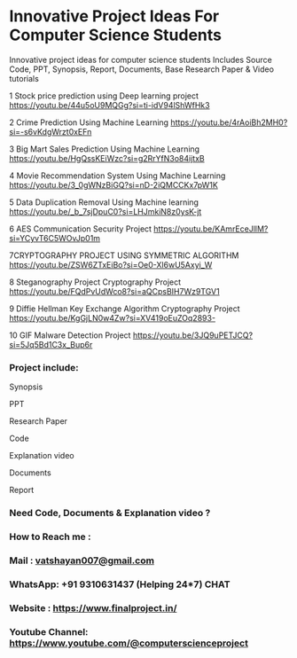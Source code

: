 # Innovative Project Ideas For Computer Science Students
Innovative project ideas for computer science students Includes Source Code, PPT, Synopsis, Report, Documents, Base Research Paper &amp; Video tutorials

1	Stock price prediction using Deep learning project	https://youtu.be/44u5oU9MQGg?si=ti-idV94lShWfHk3

2	Crime Prediction Using Machine Learning	https://youtu.be/4rAoiBh2MH0?si=-s6vKdgWrzt0xEFn

3	Big Mart Sales Prediction Using Machine Learning	https://youtu.be/HgQssKEiWzc?si=g2RrYfN3o84ijtxB

4	Movie Recommendation System Using Machine Learning	https://youtu.be/3_0gWNzBiGQ?si=nD-2iQMCCKx7pW1K

5	Data Duplication Removal Using Machine learning	https://youtu.be/_b_7sjDpuC0?si=LHJmkiN8z0ysK-jt

6	AES Communication Security Project	https://youtu.be/KAmrEceJllM?si=YCyvT6C5WOvJp01m

7CRYPTOGRAPHY PROJECT USING SYMMETRIC ALGORITHM	https://youtu.be/ZSW6ZTxEiBo?si=Oe0-Xl6wU5Axyi_W

8	Steganography Project Cryptography Project	https://youtu.be/FQdPvUdWco8?si=aQCpsBIH7Wz9TGV1

9	Diffie Hellman Key Exchange Algorithm Cryptography Project	https://youtu.be/KgGjLN0w4Zw?si=XV419oEuZOq2893-

10 GIF Malware Detection Project	https://youtu.be/3JQ9uPETJCQ?si=5Jq5Bd1C3x_Bup6r

### Project include:
Synopsis

PPT

Research Paper

Code

Explanation video

Documents

Report

### Need Code, Documents & Explanation video ?
### How to Reach me :
### Mail : vatshayan007@gmail.com
### WhatsApp: +91 9310631437 (Helping 24*7) CHAT
### Website : https://www.finalproject.in/
### Youtube Channel: https://www.youtube.com/@computerscienceproject

